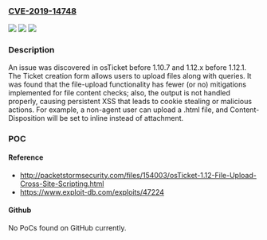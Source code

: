 ### [CVE-2019-14748](https://cve.mitre.org/cgi-bin/cvename.cgi?name=CVE-2019-14748)
![](https://img.shields.io/static/v1?label=Product&message=n%2Fa&color=blue)
![](https://img.shields.io/static/v1?label=Version&message=n%2Fa&color=blue)
![](https://img.shields.io/static/v1?label=Vulnerability&message=n%2Fa&color=brighgreen)

### Description

An issue was discovered in osTicket before 1.10.7 and 1.12.x before 1.12.1. The Ticket creation form allows users to upload files along with queries. It was found that the file-upload functionality has fewer (or no) mitigations implemented for file content checks; also, the output is not handled properly, causing persistent XSS that leads to cookie stealing or malicious actions. For example, a non-agent user can upload a .html file, and Content-Disposition will be set to inline instead of attachment.

### POC

#### Reference
- http://packetstormsecurity.com/files/154003/osTicket-1.12-File-Upload-Cross-Site-Scripting.html
- https://www.exploit-db.com/exploits/47224

#### Github
No PoCs found on GitHub currently.

